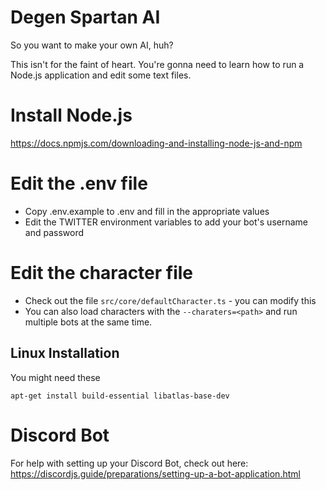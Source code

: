 # Degen Spartan AI

So you want to make your own AI, huh?

This isn't for the faint of heart. You're gonna need to learn how to run a Node.js application and edit some text files.

# Install Node.js
https://docs.npmjs.com/downloading-and-installing-node-js-and-npm

# Edit the .env file
- Copy .env.example to .env and fill in the appropriate values
- Edit the TWITTER environment variables to add your bot's username and password

# Edit the character file
- Check out the file `src/core/defaultCharacter.ts` - you can modify this
- You can also load characters with the `--charaters=<path>` and run multiple bots at the same time.

## Linux Installation
You might need these
```
apt-get install build-essential libatlas-base-dev
```

# Discord Bot
For help with setting up your Discord Bot, check out here: https://discordjs.guide/preparations/setting-up-a-bot-application.html
